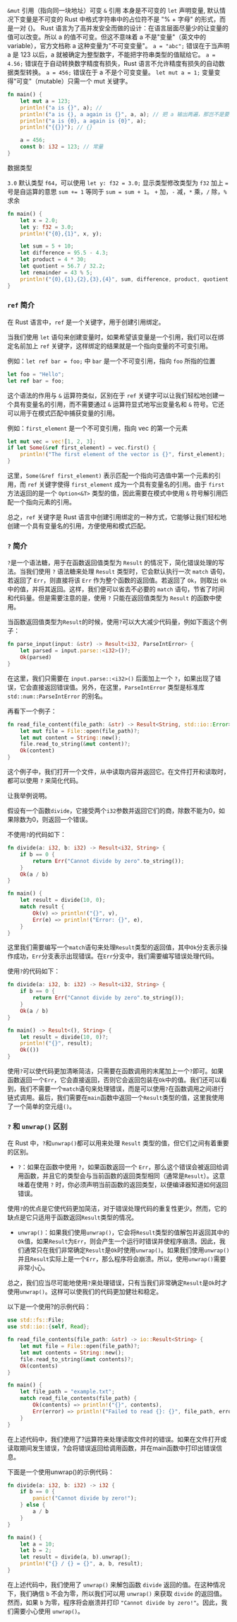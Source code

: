 `&mut` 引用（指向同一块地址）可变
`&` 引用 本身是不可变的
`let` 声明变量, 默认情况下变量是不可变的
Rust 中格式字符串中的占位符不是 "% + 字母" 的形式，而是一对 {}。
Rust 语言为了高并发安全而做的设计：在语言层面尽量少的让变量的值可以改变。所以 a 的值不可变。但这不意味着 a 不是"变量"（英文中的 variable），官方文档称 a 这种变量为"不可变变量"。
`a = "abc";` 错误在于当声明 a 是 123 以后，a 就被确定为整型数字，不能把字符串类型的值赋给它。
`a = 4.56;` 错误在于自动转换数字精度有损失，Rust 语言不允许精度有损失的自动数据类型转换。
`a = 456;` 错误在于 a 不是个可变变量。
`let mut a = 1;` 变量变得"可变"（mutable）只需一个 mut 关键字。

```rust
fn main() {
    let mut a = 123;
    println!("a is {}", a); //
    println!("a is {}, a again is {}", a, a); // 把 a 输出两遍，那岂不是要写成
    println!("a is {0}, a again is {0}", a);
    println!("{{}}"); // {}

    a = 456;
    const b: i32 = 123; // 常量
}

```



数据类型

`3.0` 默认类型 `f64`，可以使用 `let y: f32 = 3.0;` 显示类型修改类型为 `f32`
加上 `=` 号是自运算的意思 `sum += 1` 等同于 `sum = sum + 1`。
`+` 加，`-` 减，`*` 乘，`/` 除，`%` 求余

```rust
fn main() {
    let x = 2.0;
    let y: f32 = 3.0;
    println!("{0},{1}", x, y);

    let sum = 5 + 10;
    let difference = 95.5 - 4.3;
    let product = 4 * 30;
    let quotient = 56.7 / 32.2;
    let remainder = 43 % 5;
    println!("{0},{1},{2},{3},{4}", sum, difference, product, quotient, remainder);
}

```



### `ref` 简介

在 Rust 语言中，`ref` 是一个关键字，用于创建引用绑定。

当我们使用 `let` 语句来创建变量时，如果希望该变量是一个引用，我们可以在绑定名前加上 `ref` 关键字，这样绑定的结果就是一个指向变量的不可变引用。

例如：`let ref bar = foo;` 中 `bar` 是一个不可变引用，指向 `foo` 所指的位置

```rust
let foo = "Hello";
let ref bar = foo;

```

这个语法的作用与 `&` 运算符类似，区别在于 `ref` 关键字可以让我们轻松地创建一个具有变量名的引用，而不需要通过 `&` 运算符显式地写出变量名和 `&` 符号。它还可以用于在模式匹配中捕获变量的引用。

例如：`first_element` 是一个不可变引用，指向 vec 的第一个元素

```rust
let mut vec = vec![1, 2, 3];
if let Some(&ref first_element) = vec.first() {
    println!("The first element of the vector is {}", first_element);
}

```

这里，`Some(&ref first_element)` 表示匹配一个指向可选值中第一个元素的引用，而 `ref` 关键字使得 `first_element` 成为一个具有变量名的引用。由于 `first` 方法返回的是一个 `Option<&T>` 类型的值，因此需要在模式中使用 `&` 符号解引用匹配一个指向元素的引用。

总之，`ref` 关键字是 Rust 语言中创建引用绑定的一种方式，它能够让我们轻松地创建一个具有变量名的引用，方便使用和模式匹配。



### `?` 简介

`?`是一个语法糖，用于在函数返回值类型为 `Result` 的情况下，简化错误处理的写法。当我们使用 `?` 语法糖来处理 `Result` 类型时，它会默认执行一次 `match` 语句，若返回了 `Err`，则直接将该 `Err` 作为整个函数的返回值。若返回了 `Ok`，则取出 `Ok` 中的值，并将其返回。这样，我们便可以省去不必要的 `match` 语句，节省了时间和代码量。但是需要注意的是，使用 `?` 只能在返回值类型为 `Result` 的函数中使用。

当函数返回值类型为`Result`的时候，使用`?`可以大大减少代码量，例如下面这个例子：

```rust
fn parse_input(input: &str) -> Result<i32, ParseIntError> {
    let parsed = input.parse::<i32>()?;
    Ok(parsed)
}

```

在这里，我们只需要在 `input.parse::<i32>()` 后面加上一个 `?`，如果出现了错误，它会直接返回错误值。另外，在这里，`ParseIntError` 类型是标准库 `std::num::ParseIntError` 的别名。

再看下一个例子：

```rust
fn read_file_content(file_path: &str) -> Result<String, std::io::Error> {
    let mut file = File::open(file_path)?;
    let mut content = String::new();
    file.read_to_string(&mut content)?;
    Ok(content)
}

```

这个例子中，我们打开一个文件，从中读取内容并返回它。在文件打开和读取时，都可以使用 `?` 来简化代码。



让我举例说明。

假设有一个函数`divide`，它接受两个`i32`参数并返回它们的商，除数不能为0，如果除数为0，则返回一个错误。

不使用`?`的代码如下：

```rust
fn divide(a: i32, b: i32) -> Result<i32, String> {
    if b == 0 {
        return Err("Cannot divide by zero".to_string());
    }
    Ok(a / b)
}

fn main() {
    let result = divide(10, 0);
    match result {
        Ok(v) => println!("{}", v),
        Err(e) => println!("Error: {}", e),
    }
}

```

这里我们需要编写一个`match`语句来处理`Result`类型的返回值，其中`Ok`分支表示操作成功，`Err`分支表示出现错误。在`Err`分支中，我们需要编写错误处理代码。

使用`?`的代码如下：

```rust
fn divide(a: i32, b: i32) -> Result<i32, String> {
    if b == 0 {
        return Err("Cannot divide by zero".to_string());
    }
    Ok(a / b)
}

fn main() -> Result<(), String> {
    let result = divide(10, 0)?;
    println!("{}", result);
    Ok(())
}

```

使用`?`可以使代码更加清晰简洁，只需要在函数调用的末尾加上一个`?`即可。如果函数返回一个`Err`，它会直接返回，否则它会返回包装在`Ok`中的值。我们还可以看到，我们不需要一个`match`语句来处理错误，而是可以使用`?`在函数调用之间进行链式调用。最后，我们需要在`main`函数中返回一个`Result`类型的值，这里我使用了一个简单的空元组`()`。



### `?` 和 `unwrap()` 区别

在 Rust 中，`?`和`unwrap()`都可以用来处理 `Result` 类型的值，但它们之间有着重要的区别。

- `?`：如果在函数中使用 `?`，如果函数返回一个 `Err`，那么这个错误会被返回给调用函数，并且它的类型会与当前函数的返回类型相同（通常是`Result`）。这意味着在使用 `?` 时，你必须声明当前函数的返回类型，以便编译器知道如何返回错误。

使用`?`的优点是它使代码更加简洁，对于错误处理代码的重复性更少。然而，它的缺点是它只适用于函数返回`Result`类型的情况。

- `unwrap()`：如果我们使用`unwrap()`，它会将`Result`类型的值解包并返回其中的`Ok`值，如果`Result`为`Err`，则会产生一个运行时错误并使程序崩溃。因此，我们通常只在我们非常确定`Result`是`Ok`时使用`unwrap()`。如果我们使用`unwrap()`并且`Result`实际上是一个`Err`，那么程序将会崩溃。所以，使用`unwrap()`需要非常小心。

总之，我们应当尽可能地使用`?`来处理错误，只有当我们非常确定`Result`是`Ok`时才使用`unwrap()`。这样可以使我们的代码更加健壮和稳定。

以下是一个使用?的示例代码：

```rust
use std::fs::File;
use std::io::{self, Read};

fn read_file_contents(file_path: &str) -> io::Result<String> {
    let mut file = File::open(file_path)?;
    let mut contents = String::new();
    file.read_to_string(&mut contents)?;
    Ok(contents)
}

fn main() {
    let file_path = "example.txt";
    match read_file_contents(file_path) {
        Ok(contents) => println!("{}", contents),
        Err(error) => println!("Failed to read {}: {}", file_path, error),
    }
}

```

在上述代码中，我们使用了?运算符来处理读取文件时的错误。如果在文件打开或读取期间发生错误，?会将错误返回给调用函数，并在main函数中打印出错误信息。

下面是一个使用unwrap()的示例代码：

```rust
fn divide(a: i32, b: i32) -> i32 {
    if b == 0 {
        panic!("Cannot divide by zero!");
    } else {
        a / b
    }
}

fn main() {
    let a = 10;
    let b = 2;
    let result = divide(a, b).unwrap();
    println!("{} / {} = {}", a, b, result);
}

```

在上述代码中，我们使用了 `unwrap()` 来解包函数 `divide` 返回的值。在这种情况下，我们确信 `b` 不会为零，所以我们可以用 `unwrap()` 来获取 `divide` 的返回值。然而，如果 `b` 为零，程序将会崩溃并打印 `"Cannot divide by zero!"`。因此，我们需要小心使用 `unwrap()`。
